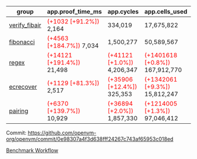 | group | app.proof_time_ms | app.cycles | app.cells_used | leaf.proof_time_ms | leaf.cycles | leaf.cells_used |
| -- | -- | -- | -- | -- | -- | -- |
| [verify_fibair](https://github.com/openvm-org/openvm/blob/benchmark-results/benchmarks-dispatch/refs/heads/avaneesh/test/verify_fibair-0e98307a4f3d638fff24267c743af65953c018ed.md) |<span style='color: red'>(+1032 [+91.2%])</span> 2,164 |  334,019 |  17,675,822 |- | - | - |
| [fibonacci](https://github.com/openvm-org/openvm/blob/benchmark-results/benchmarks-dispatch/refs/heads/avaneesh/test/fibonacci-0e98307a4f3d638fff24267c743af65953c018ed.md) |<span style='color: red'>(+4563 [+184.7%])</span> 7,034 |  1,500,277 |  50,589,567 |- | - | - |
| [regex](https://github.com/openvm-org/openvm/blob/benchmark-results/benchmarks-dispatch/refs/heads/avaneesh/test/regex-0e98307a4f3d638fff24267c743af65953c018ed.md) |<span style='color: red'>(+14121 [+191.4%])</span> 21,498 | <span style='color: red'>(+41121 [+1.0%])</span> 4,206,347 | <span style='color: red'>(+1401618 [+0.8%])</span> 167,912,770 |- | - | - |
| [ecrecover](https://github.com/openvm-org/openvm/blob/benchmark-results/benchmarks-dispatch/refs/heads/avaneesh/test/ecrecover-0e98307a4f3d638fff24267c743af65953c018ed.md) |<span style='color: red'>(+1129 [+81.3%])</span> 2,517 | <span style='color: red'>(+35906 [+12.4%])</span> 325,353 | <span style='color: red'>(+1342061 [+9.3%])</span> 15,812,247 |- | - | - |
| [pairing](https://github.com/openvm-org/openvm/blob/benchmark-results/benchmarks-dispatch/refs/heads/avaneesh/test/pairing-0e98307a4f3d638fff24267c743af65953c018ed.md) |<span style='color: red'>(+6370 [+139.7%])</span> 10,929 | <span style='color: red'>(+36894 [+2.0%])</span> 1,857,330 | <span style='color: red'>(+1214005 [+1.3%])</span> 97,046,412 |- | - | - |


Commit: https://github.com/openvm-org/openvm/commit/0e98307a4f3d638fff24267c743af65953c018ed

[Benchmark Workflow](https://github.com/openvm-org/openvm/actions/runs/15246662026)
